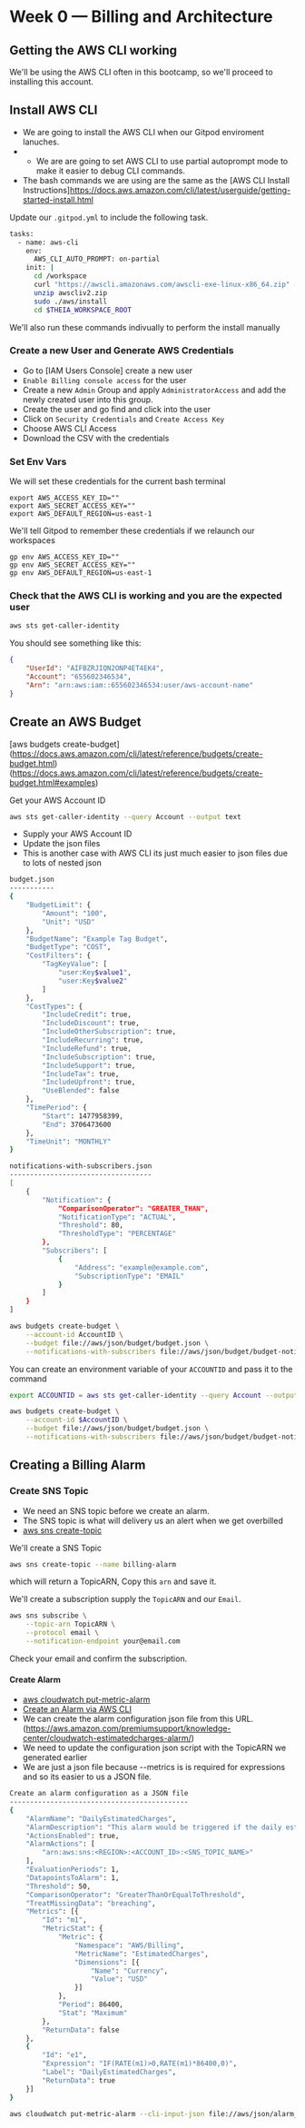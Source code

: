# Week 0 — Billing and Architecture

## Getting the AWS CLI working

We'll be using the AWS CLI often in this bootcamp, so we'll proceed to installing this account.

## Install AWS CLI

-  We are going to install the AWS CLI when our Gitpod enviroment lanuches.
-  - We are are going to set AWS CLI to use partial autoprompt mode to make it easier to debug CLI commands.
- The bash commands we are using are the same as the [AWS CLI Install Instructions]https://docs.aws.amazon.com/cli/latest/userguide/getting-started-install.html

Update our `.gitpod.yml` to include the following task.

```sh
tasks:
  - name: aws-cli
    env:
      AWS_CLI_AUTO_PROMPT: on-partial
    init: |
      cd /workspace
      curl "https://awscli.amazonaws.com/awscli-exe-linux-x86_64.zip" -o "awscliv2.zip"
      unzip awscliv2.zip
      sudo ./aws/install
      cd $THEIA_WORKSPACE_ROOT
```

We'll also run these commands indivually to perform the install manually

### Create a new User and Generate AWS Credentials

- Go to [IAM Users Console] create a new user
- `Enable Billing console access` for the user
- Create a new `Admin` Group and apply `AdministratorAccess` and add the newly created user into this group.
- Create the user and go find and click into the user
- Click on `Security Credentials` and `Create Access Key`
- Choose AWS CLI Access
- Download the CSV with the credentials


### Set Env Vars

We will set these credentials for the current bash terminal
```
export AWS_ACCESS_KEY_ID=""
export AWS_SECRET_ACCESS_KEY=""
export AWS_DEFAULT_REGION=us-east-1
```

We'll tell Gitpod to remember these credentials if we relaunch our workspaces
```
gp env AWS_ACCESS_KEY_ID=""
gp env AWS_SECRET_ACCESS_KEY=""
gp env AWS_DEFAULT_REGION=us-east-1
```

### Check that the AWS CLI is working and you are the expected user

```sh
aws sts get-caller-identity
```

You should see something like this:
```json
{
    "UserId": "AIFBZRJIQN2ONP4ET4EK4",
    "Account": "655602346534",
    "Arn": "arn:aws:iam::655602346534:user/aws-account-name"
}
```

## Create an AWS Budget

[aws budgets create-budget]
(https://docs.aws.amazon.com/cli/latest/reference/budgets/create-budget.html)
(https://docs.aws.amazon.com/cli/latest/reference/budgets/create-budget.html#examples)

Get your AWS Account ID
```sh
aws sts get-caller-identity --query Account --output text
```

- Supply your AWS Account ID
- Update the json files
- This is another case with AWS CLI its just much easier to json files due to lots of nested json

```sh
budget.json
-----------
{
    "BudgetLimit": {
        "Amount": "100",  
        "Unit": "USD"
    },
    "BudgetName": "Example Tag Budget",
    "BudgetType": "COST",
    "CostFilters": {
        "TagKeyValue": [
            "user:Key$value1",
            "user:Key$value2"
        ]
    },
    "CostTypes": {
        "IncludeCredit": true,
        "IncludeDiscount": true,
        "IncludeOtherSubscription": true,
        "IncludeRecurring": true,
        "IncludeRefund": true,
        "IncludeSubscription": true,
        "IncludeSupport": true,
        "IncludeTax": true,
        "IncludeUpfront": true,
        "UseBlended": false
    },
    "TimePeriod": {
        "Start": 1477958399,
        "End": 3706473600
    },
    "TimeUnit": "MONTHLY"
}

notifications-with-subscribers.json
-----------------------------------
[
    {
        "Notification": {
            "ComparisonOperator": "GREATER_THAN",
            "NotificationType": "ACTUAL",
            "Threshold": 80,
            "ThresholdType": "PERCENTAGE"
        },
        "Subscribers": [
            {
                "Address": "example@example.com",
                "SubscriptionType": "EMAIL"
            }
        ]
    }
]
```

```sh
aws budgets create-budget \
    --account-id AccountID \
    --budget file://aws/json/budget/budget.json \
    --notifications-with-subscribers file://aws/json/budget/budget-notifications-with-subscribers.json
```

You can create an environment variable of your `ACCOUNTID` and pass it to the command

```sh
export ACCOUNTID = aws sts get-caller-identity --query Account --output text

aws budgets create-budget \
    --account-id $AccountID \
    --budget file://aws/json/budget/budget.json \
    --notifications-with-subscribers file://aws/json/budget/budget-notifications-with-subscribers.json
```

## Creating a Billing Alarm

### Create SNS Topic
- We need an SNS topic before we create an alarm.
- The SNS topic is what will delivery us an alert when we get overbilled
- [aws sns create-topic](https://docs.aws.amazon.com/cli/latest/reference/sns/create-topic.html)

We'll create a SNS Topic
```sh
aws sns create-topic --name billing-alarm
```
which will return a TopicARN, Copy this `arn` and save it.

We'll create a subscription supply the `TopicARN` and our `Email`.
```sh
aws sns subscribe \
    --topic-arn TopicARN \
    --protocol email \
    --notification-endpoint your@email.com
```
Check your email and confirm the subscription.

#### Create Alarm

- [aws cloudwatch put-metric-alarm](https://docs.aws.amazon.com/cli/latest/reference/cloudwatch/put-metric-alarm.html)
- [Create an Alarm via AWS CLI](https://aws.amazon.com/premiumsupport/knowledge-center/cloudwatch-estimatedcharges-alarm/)
- We can create the alarm configuration json file from this URL. (https://aws.amazon.com/premiumsupport/knowledge-center/cloudwatch-estimatedcharges-alarm/)
- We need to update the configuration json script with the TopicARN we generated earlier 
- We are just a json file because --metrics is is required for expressions and so its easier to us a JSON file.

```sh
Create an alarm configuration as a JSON file
--------------------------------------------
{
    "AlarmName": "DailyEstimatedCharges",
    "AlarmDescription": "This alarm would be triggered if the daily estimated charges exceeds 50$",
    "ActionsEnabled": true,
    "AlarmActions": [
        "arn:aws:sns:<REGION>:<ACCOUNT_ID>:<SNS_TOPIC_NAME>"
    ],
    "EvaluationPeriods": 1,
    "DatapointsToAlarm": 1,
    "Threshold": 50,
    "ComparisonOperator": "GreaterThanOrEqualToThreshold",
    "TreatMissingData": "breaching",
    "Metrics": [{
        "Id": "m1",
        "MetricStat": {
            "Metric": {
                "Namespace": "AWS/Billing",
                "MetricName": "EstimatedCharges",
                "Dimensions": [{
                    "Name": "Currency",
                    "Value": "USD"
                }]
            },
            "Period": 86400,
            "Stat": "Maximum"
        },
        "ReturnData": false
    },
    {
        "Id": "e1",
        "Expression": "IF(RATE(m1)>0,RATE(m1)*86400,0)",
        "Label": "DailyEstimatedCharges",
        "ReturnData": true
    }]
}
```

```sh
aws cloudwatch put-metric-alarm --cli-input-json file://aws/json/alarm_config.json
```

